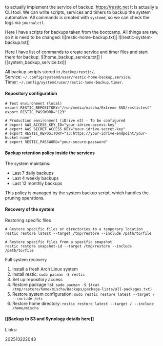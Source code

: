to actually implement the service of backup.
https://restic.net
It is actually a CLI tool. We can write scripts, services and timers to backup the system automative. All commands is created with `systemd`, so we can check the logs via `journalctl`. 

Here I have scripts for backups taken from the bootcamp. All things are raw, so it is need to be changed:
![[restic-home-backup.txt]]
![[restic-system-backup.txt]]

Here I have list of commands to create service and timer files and start them for backup:
![[home_backup_service.txt]]
![[system_backup_service.txt]]

All backup scripts stored in `/backup/restic/`. Service: `~/.config/systemd/user/restic-home-backup.service`. Timer: `~/.config/systemd/user/restic-home-backup.timer`.

#### Repository configuration
```
# Test environment (local)
export RESTIC_REPOSITORY="/run/media/mischa/Extreme SSD/restictest"
export RESTIC_PASSWORD="123"

# Production environment (iDrive e2) - To be configured
# export AWS_ACCESS_KEY_ID="your-idrive-access-key"
# export AWS_SECRET_ACCESS_KEY="your-idrive-secret-key"
# export RESTIC_REPOSITORY="s3:https://your-idrive-endpoint/your-bucket-name"
# export RESTIC_PASSWORD="your-secure-password"
```

#### Backup retention policy inside the services
The system maintains:
- Last 7 daily backups
- Last 4 weekly backups
- Last 12 monthly backups

This policy is managed by the system backup script, which handles the pruning operations.

#### Recovery of the system
Restoring specific files
```
# Restore specific files or directories to a temporary location
restic restore latest --target /tmp/restore --include /path/to/file

# Restore specific files from a specific snapshot 
restic restore snapshot-id --target /tmp/restore --include /path/to/file
```

Full system recovery
1. Install a fresh Arch Linux system
2. Install restic: `sudo pacman -S restic`
3. Set up repository access
4. Restore package list: `sudo pacman -S $(cat /tmp/restore/home/mischa/Backups/package-lists/all-packages.txt)`
5. Restore system configuration: `sudo restic restore latest --target / --include /etc`
6. Restore home directory: `restic restore latest --target / --include /home/mischa`

#### [[Backup to S3 and Synology details here]]
Links:

202510222043

